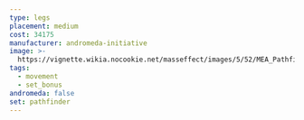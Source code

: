 ```yaml
---
type: legs
placement: medium
cost: 34175
manufacturer: andromeda-initiative
image: >-
  https://vignette.wikia.nocookie.net/masseffect/images/5/52/MEA_Pathfinder_Scout_Legs.png/revision/latest/scale-to-width-down/350?cb=20180508021214
tags:
  - movement
  - set_bonus
andromeda: false
set: pathfinder
---
```

